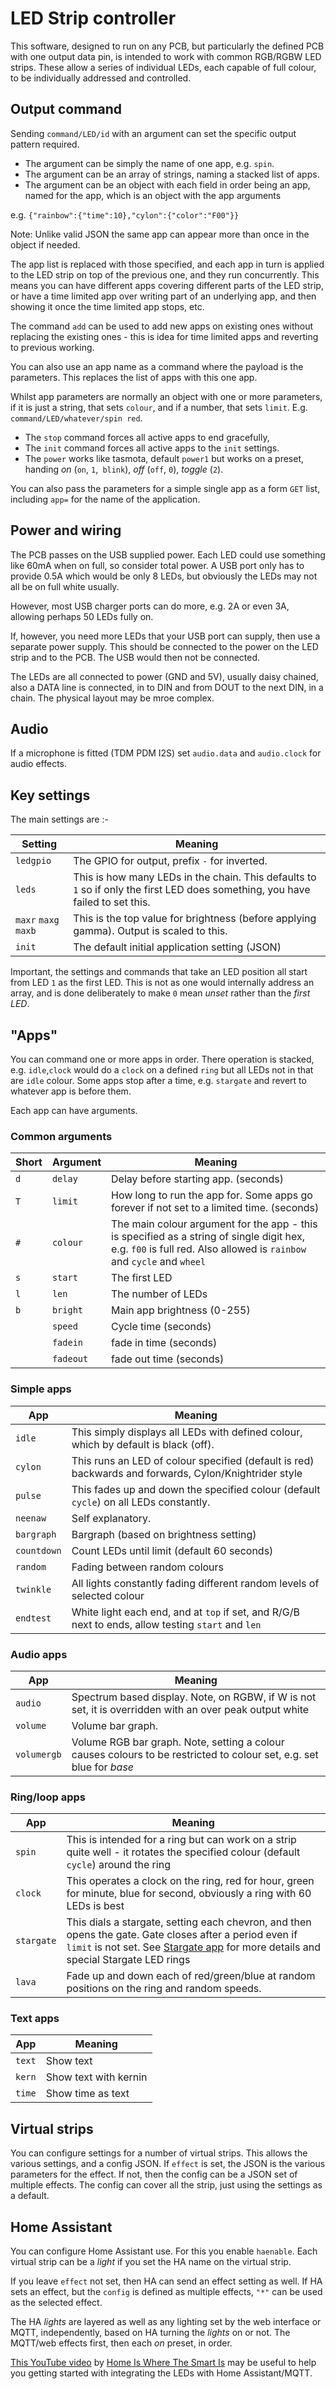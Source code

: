 # LED Strip controller

This software, designed to run on any PCB, but particularly the defined PCB with one output data pin, is intended to work with common RGB/RGBW LED strips. These allow a series of individual LEDs, each capable of full colour, to be individually addressed and controlled.

## Output command

Sending `command/LED/id` with an argument can set the specific output pattern required.

- The argument can be simply the name of one app, e.g. `spin`.
- The argument can be an array of strings, naming a stacked list of apps. 
- The argument can be an object with each field in order being an app, named for the app, which is an object with the app arguments

e.g. `{"rainbow":{"time":10},"cylon":{"color":"F00"}}`

Note: Unlike valid JSON the same app can appear more than once in the object if needed.

The app list is replaced with those specified, and each app in turn is applied to the LED strip on top of the previous one, and they run concurrently. This means you can have different apps covering different parts of the LED strip, or have a time limited app over writing part of an underlying app, and then showing it once the time limited app stops, etc.

The command `add` can be used to add new apps on existing ones without replacing the existing ones - this is idea for time limited apps and reverting to previous working.

You can also use an app name as a command where the payload is the parameters. This replaces the list of apps with this one app.

Whilst app parameters are normally an object with one or more parameters, if it is just a string, that sets `colour`, and if a number, that sets `limit`. E.g. `command/LED/whatever/spin red`.

- The `stop` command forces all active apps to end gracefully,
- The `init` command forces all active apps to the `init` settings.
- The `power` works like tasmota, default `power1` but works on a preset, handing *on* (`on`, `1`,` blink`), *off* (`off`, `0`), *toggle* (`2`).

You can also pass the parameters for a simple single app as a form `GET` list, including `app=` for the name of the application.

## Power and wiring

The PCB passes on the USB supplied power. Each LED could use something like 60mA when on full, so consider total power. A USB port only has to provide 0.5A which would be only 8 LEDs, but obviously the LEDs may not all be on full white usually.

However, most USB charger ports can do more, e.g. 2A or even 3A, allowing perhaps 50 LEDs fully on.

If, however, you need more LEDs that your USB port can supply, then use a separate power supply. This should be connected to the power on the LED strip and to the PCB. The USB would then not be connected.

The LEDs are all connected to power (GND and 5V), usually daisy chained, also a DATA line is connected, in to DIN and from DOUT to the next DIN, in a chain. The physical layout may be mroe complex.

## Audio

If a microphone is fitted (TDM PDM I2S) set `audio.data` and `audio.clock` for audio effects.

## Key settings

The main settings are :-

|Setting|Meaning|
|-------|-------|
|`ledgpio`|The GPIO for output, prefix `-` for inverted.|
|`leds`|This is how many LEDs in the chain. This defaults to `1` so if only the first LED does something, you have failed to set this.|
|`maxr` `maxg` `maxb`|This is the top value for brightness (before applying gamma). Output is scaled to this.|
|`init`|The default initial application setting (JSON)|

Important, the settings and commands that take an LED position all start from LED `1` as the first LED. This is not as one would internally address an array, and is done deliberately to make `0` mean *unset* rather than the *first LED*.

## "Apps"

You can command one or more apps in order. There operation is stacked, e.g. `idle`,`clock` would do a `clock` on a defined `ring` but all LEDs not in that are `idle` colour. Some apps stop after a time, e.g. `stargate` and revert to whatever app is before them.

Each app can have arguments.

### Common arguments

|Short|Argument|Meaning|
|-----|--------|-------|
|`d`|`delay`|Delay before starting app. (seconds)|
|`T`|`limit`|How long to run the app for. Some apps go forever if not set to a limited time. (seconds)|
|`#`|`colour`|The main colour argument for the app - this is specified as a string of single digit hex, e.g. `f00` is full red. Also allowed is `rainbow` and `cycle` and `wheel`|
|`s`|`start`|The first LED|
|`l`|`len`|The number of LEDs|
|`b`|`bright`|Main app brightness (0-255)|
||`speed`|Cycle time (seconds)|
||`fadein`|fade in time (seconds)|
||`fadeout`|fade out time (seconds)|

### Simple apps

|App|Meaning|
|---|-------|
|`idle`|This simply displays all LEDs with defined colour, which by default is black (off).|
|`cylon`|This runs an LED of colour specified (default is red) backwards and forwards, Cylon/Knightrider style|
|`pulse`|This fades up and down the specified colour (default `cycle`) on all LEDs constantly.|
|`neenaw`|Self explanatory.|
|`bargraph`|Bargraph (based on brightness setting)|
|`countdown`|Count LEDs until limit (default 60 seconds)|
|`random`|Fading between random colours|
|`twinkle`|All lights constantly fading different random levels of selected colour|
|`endtest`|White light each end, and at `top` if set, and R/G/B next to ends, allow testing `start` and `len`||

### Audio apps

|App|Meaning|
|---|-------|
|`audio`|Spectrum based display. Note, on RGBW, if W is not set, it is overridden with an over peak output white|
|`volume`|Volume bar graph.|
|`volumergb`|Volume RGB bar graph. Note, setting a colour causes colours to be restricted to colour set, e.g. set blue for *base*|

### Ring/loop apps

|App|Meaning|
|---|-------|
|`spin`|This is intended for a ring but can work on a strip quite well - it rotates the specified colour (default `cycle`) around the ring|
|`clock`|This operates a clock on the ring, red for hour, green for minute, blue for second, obviously a ring with 60 LEDs is best|
|`stargate`|This dials a stargate, setting each chevron, and then opens the gate. Gate closes after a period even if `limit` is not set. See [Stargate app](Stargate.md) for more details and special Stargate LED rings|
|`lava`|Fade up and down each of red/green/blue at random positions on the ring and random speeds.|

### Text apps

|App|Meaning|
|---|-------|
|`text`|Show text|
|`kern`|Show text with kernin|
|`time`|Show time as text|

## Virtual strips

You can configure settings for a number of virtual strips. This allows the various settings, and a config JSON. If `effect` is set, the JSON is the various parameters for the effect. If not, then the config can be a JSON set of multiple effects. The config can cover all the strip, just using the settings as a default.

## Home Assistant

You can configure Home Assistant use. For this you enable `haenable`. Each virtual strip can be a *light* if you set the HA name on the virtual strip.

If you leave `effect` not set, then HA can send an effect setting as well. If HA sets an effect, but the `config` is defined as multiple effects, `"*"` can be used as the selected effect.

The HA *lights* are layered as well as any lighting set by the web interface or MQTT, independently, based on HA turning the *lights* on or not. The MQTT/web effects first, then each *on* preset, in order.

[This YouTube video](https://www.youtube.com/watch?v=_URugM_1cDo) by [Home Is Where The Smart Is](https://www.hiwtsi.uk/) may be useful to help you getting started with integrating the LEDs with Home Assistant/MQTT.
